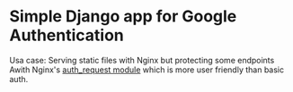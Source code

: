 # Simple Django app for Google Authentication

Usa case: Serving static files with Nginx but protecting some endpoints
Awith Nginx's [auth_request module](http://nginx.org/en/docs/http/ngx_http_auth_request_module.html) which is more user friendly than basic auth.

